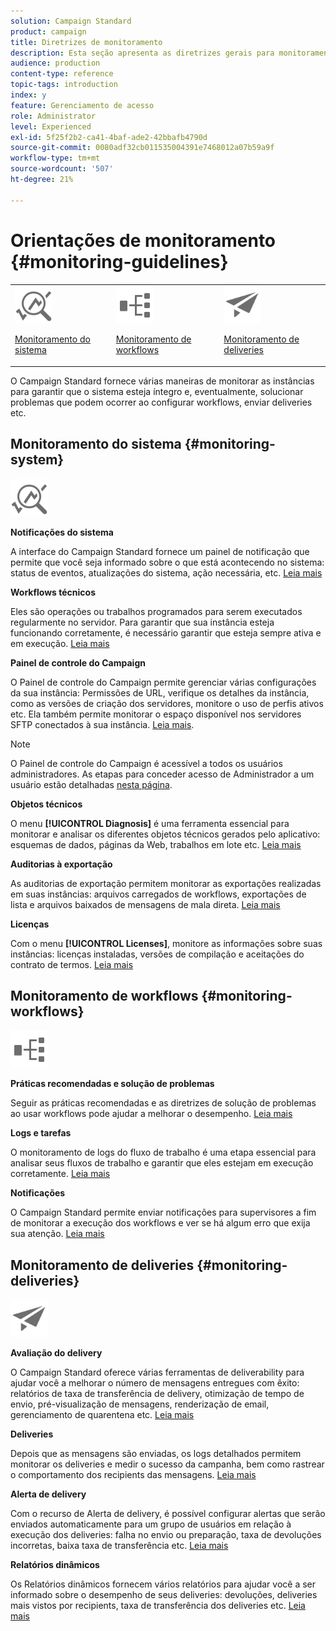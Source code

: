 ```yaml
---
solution: Campaign Standard
product: campaign
title: Diretrizes de monitoramento
description: Esta seção apresenta as diretrizes gerais para monitoramento do Campaign Standard.
audience: production
content-type: reference
topic-tags: introduction
index: y
feature: Gerenciamento de acesso
role: Administrator
level: Experienced
exl-id: 5f25f2b2-ca41-4baf-ade2-42bbafb4790d
source-git-commit: 0080adf32cb011535004391e7468012a07b59a9f
workflow-type: tm+mt
source-wordcount: '507'
ht-degree: 21%

---
```


# Orientações de monitoramento {#monitoring-guidelines}

<table>
<tr><td><img src="assets/do-not-localize/icon_system.svg" width="60px"><p><a href="#monitoring-system">Monitoramento do sistema</a></p></td>
<td><img src="assets/do-not-localize/icon_workflows.svg" width="60px"><p><a href="#moniroting-workflows">Monitoramento de workflows</a></p></td>
<td><img src="assets/do-not-localize/icon_send.svg" width="60px"><p><a href="#monitoring-deliveries">Monitoramento de deliveries</a></p></td></tr>
</table>

O Campaign Standard fornece várias maneiras de monitorar as instâncias para garantir que o sistema esteja íntegro e, eventualmente, solucionar problemas que podem ocorrer ao configurar workflows, enviar deliveries etc.

## Monitoramento do sistema {#monitoring-system}

<img src="assets/do-not-localize/icon_system.svg" width="60px">

**Notificações do sistema**

A interface do Campaign Standard fornece um painel de notificação que permite que você seja informado sobre o que está acontecendo no sistema: status de eventos, atualizações do sistema, ação necessária, etc. [Leia mais](../../start/using/interface-description.md#top-bar)


**Workflows técnicos**

Eles são operações ou trabalhos programados para serem executados regularmente no servidor. Para garantir que sua instância esteja funcionando corretamente, é necessário garantir que esteja sempre ativa e em execução. [Leia mais](../../administration/using/technical-workflows.md)

**Painel de controle do Campaign**

O Painel de controle do Campaign permite gerenciar várias configurações da sua instância: Permissões de URL, verifique os detalhes da instância, como as versões de criação dos servidores, monitore o uso de perfis ativos etc. Ela também permite monitorar o espaço disponível nos servidores SFTP conectados à sua instância. [Leia mais](https://experienceleague.adobe.com/docs/control-panel/using/control-panel-home.html?lang=pt-BR).

>[!NOTE]
>
>O Painel de controle do Campaign é acessível a todos os usuários administradores. As etapas para conceder acesso de Administrador a um usuário estão detalhadas [nesta página](https://experienceleague.adobe.com/docs/control-panel/using/discover-control-panel/managing-permissions.html?lang=pt-BR#discover-control-panel).

**Objetos técnicos**

O menu **[!UICONTROL Diagnosis]** é uma ferramenta essencial para monitorar e analisar os diferentes objetos técnicos gerados pelo aplicativo: esquemas de dados, páginas da Web, trabalhos em lote etc. [Leia mais](../../developing/using/monitoring-data-model-changes.md)

**Auditorias à exportação**

As auditorias de exportação permitem monitorar as exportações realizadas em suas instâncias: arquivos carregados de workflows, exportações de lista e arquivos baixados de mensagens de mala direta.
[Leia mais](../../administration/using/auditing-export-logs.md)

**Licenças**

Com o menu **[!UICONTROL Licenses]**, monitore as informações sobre suas instâncias: licenças instaladas, versões de compilação e aceitações do contrato de termos.
[Leia mais](../../administration/using/licenses.md)

## Monitoramento de workflows {#monitoring-workflows}

<img src="assets/do-not-localize/icon_workflows.svg" width="60px">

**Práticas recomendadas e solução de problemas**

Seguir as práticas recomendadas e as diretrizes de solução de problemas ao usar workflows pode ajudar a melhorar o desempenho.
[Leia mais](../../automating/using/best-practices-workflows.md)

**Logs e tarefas**

O monitoramento de logs do fluxo de trabalho é uma etapa essencial para analisar seus fluxos de trabalho e garantir que eles estejam em execução corretamente.
[Leia mais](../../automating/using/monitoring-workflow-execution.md#workflow-log-and-tasks)

**Notificações**

O Campaign Standard permite enviar notificações para supervisores a fim de monitorar a execução dos workflows e ver se há algum erro que exija sua atenção.
[Leia mais](../../automating/using/monitoring-workflow-execution.md#error-management)

## Monitoramento de deliveries {#monitoring-deliveries}

<img src="assets/do-not-localize/icon_send.svg" width="60px">

**Avaliação do delivery**

O Campaign Standard oferece várias ferramentas de deliverability para ajudar você a melhorar o número de mensagens entregues com êxito: relatórios de taxa de transferência de delivery, otimização de tempo de envio, pré-visualização de mensagens, renderização de email, gerenciamento de quarentena etc.
[Leia mais](../../sending/using/about-deliverability.md)

**Deliveries**

Depois que as mensagens são enviadas, os logs detalhados permitem monitorar os deliveries e medir o sucesso da campanha, bem como rastrear o comportamento dos recipients das mensagens.
[Leia mais](../../sending/using/monitoring-a-delivery.md)

**Alerta de delivery**

Com o recurso de Alerta de delivery, é possível configurar alertas que serão enviados automaticamente para um grupo de usuários em relação à execução dos deliveries: falha no envio ou preparação, taxa de devoluções incorretas, baixa taxa de transferência etc.
[Leia mais](../../sending/using/receiving-alerts-when-failures-happen.md)

**Relatórios dinâmicos**

Os Relatórios dinâmicos fornecem vários relatórios para ajudar você a ser informado sobre o desempenho de seus deliveries: devoluções, deliveries mais vistos por recipients, taxa de transferência dos deliveries etc.
[Leia mais](../../reporting/using/about-dynamic-reports.md)
